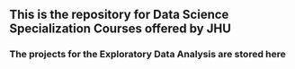 ## This is the repository for Data Science Specialization Courses offered by JHU 
### The projects for the Exploratory Data Analysis are stored here
